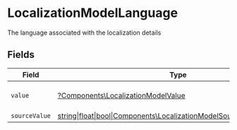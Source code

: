 # LocalizationModelLanguage

The language associated with the localization details


## Fields

| Field                                                                                                                            | Type                                                                                                                             | Required                                                                                                                         | Description                                                                                                                      | Example                                                                                                                          |
| -------------------------------------------------------------------------------------------------------------------------------- | -------------------------------------------------------------------------------------------------------------------------------- | -------------------------------------------------------------------------------------------------------------------------------- | -------------------------------------------------------------------------------------------------------------------------------- | -------------------------------------------------------------------------------------------------------------------------------- |
| `value`                                                                                                                          | [?Components\LocalizationModelValue](../../Models/Components/LocalizationModelValue.md)                                          | :heavy_minus_sign:                                                                                                               | The Locale Code of the language                                                                                                  | en_GB                                                                                                                            |
| `sourceValue`                                                                                                                    | [string\|float\|bool\|Components\LocalizationModelSourceValue4\|array\|null](../../Models/Components/LocalizationModelSourceValue.md) | :heavy_minus_sign:                                                                                                               | N/A                                                                                                                              |                                                                                                                                  |